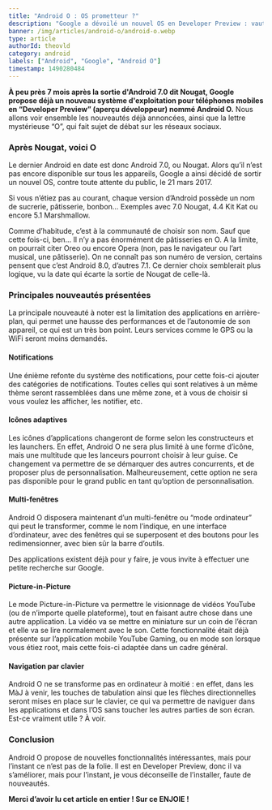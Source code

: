 ```yaml
---
title: "Android O : OS prometteur ?"
description: "Google a dévoilé un nouvel OS en Developer Preview : vaut-il le coup ?"
banner: /img/articles/android-o/android-o.webp
type: article
authorId: theovld
category: android
labels: ["Android", "Google", "Android O"]
timestamp: 1490280484
---
```


**À peu près 7 mois après la sortie d'Android 7.0 dit Nougat, Google propose déjà un nouveau système d'exploitation pour téléphones mobiles en “Developer Preview” (aperçu développeur) nommé Android O.** Nous allons voir ensemble les nouveautés déjà annoncées, ainsi que la lettre mystérieuse “O”, qui fait sujet de débat sur les réseaux sociaux.

### Après Nougat, voici O

 Le dernier Android en date est donc Android 7.0, ou Nougat. Alors qu’il n’est pas encore disponible sur tous les appareils, Google a ainsi décidé de sortir un nouvel OS, contre toute attente du public, le 21 mars 2017.

 Si vous n’étiez pas au courant, chaque version d’Android possède un nom de sucrerie, pâtisserie, bonbon… Exemples avec 7.0 Nougat, 4.4 Kit Kat ou encore 5.1 Marshmallow.

 Comme d’habitude, c’est à la communauté de choisir son nom. Sauf que cette fois-ci, ben… Il n’y a pas énormément de pâtisseries en O. A la limite, on pourrait citer Oreo ou encore Opera (non, pas le navigateur ou l’art musical, une pâtisserie). On ne connaît pas son numéro de version, certains pensent que c’est Android 8.0, d’autres 7.1. Ce dernier choix semblerait plus logique, vu la date qui écarte la sortie de Nougat de celle-là.

### Principales nouveautés présentées

 La principale nouveauté à noter est la limitation des applications en arrière-plan, qui permet une hausse des performances et de l’autonomie de son appareil, ce qui est un très bon point. Leurs services comme le GPS ou la WiFi seront moins demandés.

#### Notifications

 Une énième refonte du système des notifications, pour cette fois-ci ajouter des catégories de notifications. Toutes celles qui sont relatives à un même thème seront rassemblées dans une même zone, et à vous de choisir si vous voulez les afficher, les notifier, etc.

#### Icônes adaptives

 Les icônes d’applications changeront de forme selon les constructeurs et les launchers. En effet, Android O ne sera plus limité à une forme d’icône, mais une multitude que les lanceurs pourront choisir à leur guise. Ce changement va permettre de se démarquer des autres concurrents, et de proposer plus de personnalisation. Malheureusement, cette option ne sera pas disponible pour le grand public en tant qu’option de personnalisation.

#### Multi-fenêtres

 Android O disposera maintenant d’un multi-fenêtre ou “mode ordinateur” qui peut le transformer, comme le nom l’indique, en une interface d’ordinateur, avec des fenêtres qui se superposent et des boutons pour les redimensionner, avec bien sûr la barre d’outils.

 Des applications existent déjà pour y faire, je vous invite à effectuer une petite recherche sur Google.

#### Picture-in-Picture

 Le mode Picture-in-Picture va permettre le visionnage de vidéos YouTube (ou de n’importe quelle plateforme), tout en faisant autre chose dans une autre application. La vidéo va se mettre en miniature sur un coin de l’écran et elle va se lire normalement avec le son. Cette fonctionnalité était déjà présente sur l’application mobile YouTube Gaming, ou en mode son lorsque vous étiez root, mais cette fois-ci adaptée dans un cadre général.

#### Navigation par clavier

 Android O ne se transforme pas en ordinateur à moitié : en effet, dans les MàJ à venir, les touches de tabulation ainsi que les flèches directionnelles seront mises en place sur le clavier, ce qui va permettre de naviguer dans les applications et dans l’OS sans toucher les autres parties de son écran. Est-ce vraiment utile ? À voir.

### Conclusion

 Android O propose de nouvelles fonctionnalités intéressantes, mais pour l’instant ce n’est pas de la folie. Il est en Developer Preview, donc il va s’améliorer, mais pour l’instant, je vous déconseille de l’installer, faute de nouveautés.

  

 **Merci d’avoir lu cet article en entier ! Sur ce ENJOIE !**
